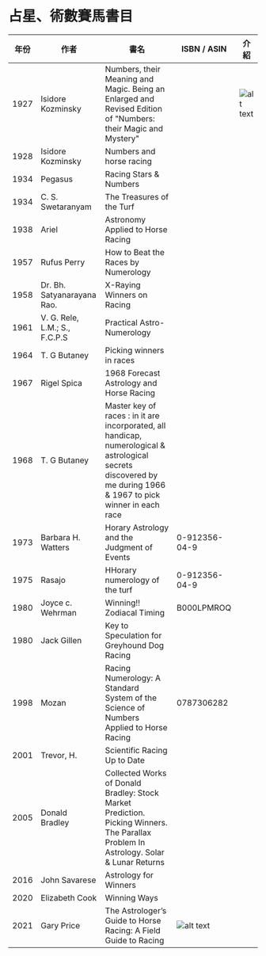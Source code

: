 # 占星、術數賽馬書目

| 年份          | 作者           | 書名                                           | ISBN / ASIN     |   介紹      |
| ------------- | ------------- | --------------------------------------------- | ------------- |------------- |
| 1927     | Isidore Kozminsky         | Numbers, their Meaning and Magic. Being an Enlarged and Revised Edition of "Numbers: their Magic and Mystery"            |   |  ![alt text](https://pictures.abebooks.com/inventory/30576087798.jpg)   |
| 1928     | 	Isidore Kozminsky     | Numbers and horse racing               |               |              |
| 1934     |  Pegasus         | Racing Stars & Numbers       |              |     ||     |
| 1934     | C. S. Swetaranyam         | The Treasures of the Turf       |              |     |
| 1938     | Ariel          | Astronomy Applied to Horse Racing               |               |              |
| 1957     | Rufus Perry    |  How to Beat the Races by Numerology      |              |     |
| 1958     | Dr. Bh. Satyanarayana Rao.      |   X-Raying Winners on Racing      |              |     |
| 1961     |  V. G. Rele, L.M.; S., F.C.P.S         | Practical Astro-Numerology          |       |     |
| 1964     |  T. G Butaney        | Picking winners in races         |       |     |
| 1967     | Rigel Spica   |  1968 Forecast Astrology and Horse Racing     |              |     |
| 1968     |  T. G Butaney  |  Master key of races : in it are incorporated, all handicap, numerological & astrological secrets discovered by me during 1966 & 1967 to pick winner in each race    |              |     |
| 1973     | Barbara H. Watters          | Horary Astrology and the Judgment of Events          |   0-912356-04-9   |       |
| 1975     | Rasajo         | HHorary numerology of the turf          |   0-912356-04-9   |       |
| 1980     | Joyce c. Wehrman     |  Winning!! Zodiacal Timing   |   B000LPMROQ |
| 1980     | Jack Gillen          | Key to Speculation for Greyhound Dog Racing          |              |     |
| 1998    | 	Mozan     | Racing Numerology: A Standard System of the Science of Numbers Applied to Horse Racing   | 0787306282        |   |
| 2001    | 	Trevor, H.    | Scientific Racing Up to Date   |       |   |
| 2005    | 	Donald Bradley | Collected Works of Donald Bradley: Stock Market Prediction. Picking Winners. The Parallax Problem In Astrology. Solar & Lunar Returns  |       |   |
| 2016    | 	John Savarese     | Astrology for Winners  |        |   |
| 2020    | 	Elizabeth Cook   | Winning Ways  |        |   |
| 2021     | Gary Price |  The Astrologer’s Guide to Horse Racing: A Field Guide to Racing  |  ![alt text](https://images-na.ssl-images-amazon.com/images/I/518uq1vzB9L._SY291_BO1,204,203,200_QL40_FMwebp_.jpg) | 

